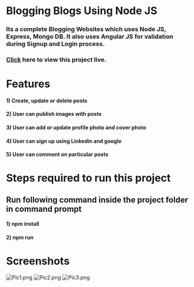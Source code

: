 # Blogging Blogs Using Node JS

### Its a complete Blogging Websites which uses Node JS, Express, Mongo DB. It also uses Angular JS for validation during Signup and Login process.

### [Click](http://blogging-blogs.herokuapp.com) here to view this project live.
# Features

#### 1) Create, update or delete posts
#### 2) User can publish images with posts
#### 3) User can add or update profile photo and cover photo
#### 4) User can sign up using Linkedin and google
#### 5) User can comment on particular posts

# Steps required to run this project

## Run following command inside the project folder in command prompt
#### 1) npm install
#### 2) npm run

# Screenshots

![Pic1.png](https://live-websites.000webhostapp.com/Blogging-Blogs/Pic1.png)
![Pic2.png](https://live-websites.000webhostapp.com/Blogging-Blogs/Pic2.png)
![Pic3.png](https://live-websites.000webhostapp.com/Blogging-Blogs/Pic3.png)
